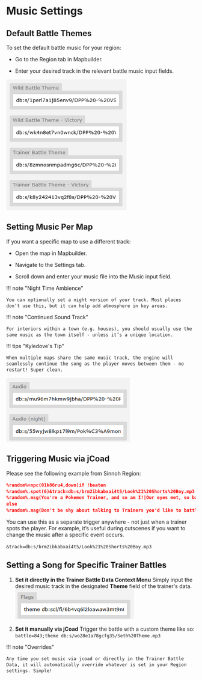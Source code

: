 # Music Settings

## Default Battle Themes
To set the default battle music for your region:

- Go to the Region tab in Mapbuilder.

- Enter your desired track in the relevant battle music input fields.

![alt text](assets/musicthemecontextwindow.png)

## Setting Music Per Map
If you want a specific map to use a different track:

- Open the map in Mapbuilder.

- Navigate to the Settings tab.

- Scroll down and enter your music file into the Music input field.

!!! note "Night Time Ambience"

    You can optionally set a night version of your track. Most places don’t use this, but it can help add atmosphere in key areas.

!!! note "Continued Sound Track"

    For interiors within a town (e.g. houses), you should usually use the same music as the town itself - unless it’s a unique location.

!!! tips "Kyledove's Tip"

    When multiple maps share the same music track, the engine will seamlessly continue the song as the player moves between them - no restart! Super clean.

![alt text](assets/daynightaudio.png)

## Triggering Music via jCoad

Please see the following example from Sinnoh Region:

```json 
%random%=npc(01k86ru4,down)if !beaten
%random%.spot(6)&track=db:s/brm2ibkabxai4t5/Look%21%20Shorts%20Boy.mp3
%random%.msg(You're a Pokemon Trainer, and so am I!|Our eyes met, so battle we must!)|&battle=613;
else
%random%.msg(Don't be shy about talking to Trainers you'd like to battle.|Pokemon grow stronger and stronger from battling.)
```

You can use this as a separate trigger anywhere - not just when a trainer spots the player. For example, it’s useful during cutscenes if you want to change the music after a specific event occurs.

`&track=db:s/brm2ibkabxai4t5/Look%21%20Shorts%20Boy.mp3`

## Setting a Song for Specific Trainer Battles

1. **Set it directly in the Trainer Battle Data Context Menu**
    Simply input the desired music track in the designated **Theme** field of the trainer's data.
    ![alt text](assets/musicthemelocation.png)

2. **Set it manually via jCoad**
    Trigger the battle with a custom theme like so:
    `battle=843;theme db:s/wo28e1a78gcfg35/Seth%20Theme.mp3`

!!! note "Overrides"

    Any time you set music via jcoad or directly in the Trainer Battle Data, it will automatically override whatever is set in your Region settings. Simple!


